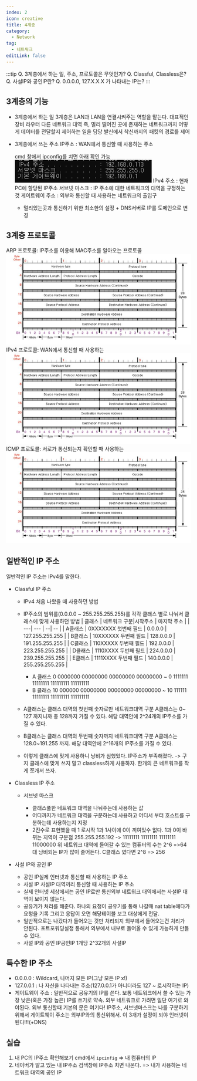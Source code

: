 ```yaml
---
index: 2
icon: creative
title: 4계층
category:
  - Network
tag:
  - 네트워크
editLink: false
---
```


:::tip
Q. 3계층에서 하는 일, 주소, 프로토콜은 무엇인가?
Q. Classful, Classless은?
Q. 사설IP와 공인IP란?
Q. 0.0.0.0, 127.X.X.X 가 나타내는 IP는?
:::

## 3계층의 기능

- 3계층에서 하는 일
  3계층은 LAN과 LAN을 연결시켜주는 역할을 맡는다. 대표적인 장비 라우터
  다른 네트워크 대역 즉, 멀리 떨어진 곳에 존재하는 네트워크까지 어떻게 데이터를 전달할지 제어하는 일을 담당
  발신에서 착신까지의 패킷의 경로를 제어
- 3계층에서 쓰는 주소
  IP주소 : WAN에서 통신할 때 사용하는 주소

  cmd 창에서 ipconfig를 치면 아래 확인 가능
  ![ipconfig](./img/4-ipconfig.png)
  IPv4 주소 : 현재 PC에 할당된 IP주소
  서브넷 마스크 : IP 주소에 대한 네트워크의 대역을 규정하는 것
  게이트웨이 주소 : 외부와 통신할 때 사용하는 네트워크의 출입구

  - 멀리있는곳과 통신하기 위한 최소한의 설정 + DNS서버로 IP를 도메인으로 변경

## 3계층 프로토콜

ARP 프로토콜: IP주소를 이용해 MAC주소를 알아오는 프로토콜
![EthernetHeader](./img/ARP.png)
IPv4 프로토콜: WAN에서 통신할 때 사용하는
![IPv4](./img/IPv4.png)
ICMP 프로토콜: 서로가 통신되는지 확인할 때 사용하는
![ICMP](./img/ICMP.png)

## 일반적인 IP 주소

일반적인 IP 주소는 IPv4를 말한다.

- Classful IP 주소

  - IPv4 처음 나왔을 때 사용하던 방법
  - IP주소의 범위를(0.0.0.0 ~ 255.255.255.255)를 각각 클래스 별로 나눠서 클래스에 맞게 사용하던 방법
    | 클래스 | 네트워크 구분|시작주소 | 마지막 주소 |
    | ---| --- | --| -- |
    | A클래스 | 0XXXXXXX 첫번째 필드 | 0.0.0.0 | 127.255.255.255 |
    | B클래스 | 10XXXXXX 두번째 필드 | 128.0.0.0 | 191.255.255.255 |
    | C클래스 | 110XXXXX 두번째 필드 | 192.0.0.0 | 223.255.255.255 |
    | D클래스 | 1110XXXX 두번째 필드 | 224.0.0.0 | 239.255.255.255 |
    | E클래스 | 1111XXXX 두번째 필드 | 140.0.0.0 | 255.255.255.255 |

    - A 클래스 0 0000000 00000000 00000000 00000000 ~ 0 1111111 11111111 111111111 111111111
    - B 클래스 10 000000 00000000 00000000 00000000 ~ 10 111111 11111111 111111111 111111111

  - A클래스는 클래스 대역의 첫번째 숫자로만 네트워크대역 구분 A클래스는 0~ 127 까지니까 총 128까지 가질 수 있다. 해당 대역안에 2^24개의 IP주소를 가질 수 있다.
  - B클래스는 클래스 대역의 두번째 숫자까지 네트워크대역 구분 A클래스는 128.0~191.255 까지. 해당 대역안에 2^16개의 IP주소를 가질 수 있다.
  - 이렇게 클래스에 맞게 사용하니 낭비가 심했었다. IP주소가 부족해졌다. -> 구지 클래스에 맞게 쓰지 말고 classless하게 사용하자. 한개의 큰 네트워크를 작게 쪼개서 쓰자.

- Classless IP 주소

  - 서브넷 마스크

    - 클래스풀한 네트워크 대역을 나눠주는데 사용하는 값
    - 어디까지가 네트워크 대역을 구분하는데 사용하고 어디서 부터 호스트를 구분하는데 사용하는지 지정
    - 2진수로 표현했을 때 1 로시작 1과 1사이에 0이 끼여있수 없다. 1과 0이 바뀌는 지역이 구분점
      255.255.255.192 -> 11111111 11111111 11111111 11000000
      위 네트워크 대역에 들어갈 수 있는 컴퓨터의 수는 2^6 =>64대 낭비되는 IP가 많이 줄어든다. C클래스 였다면 2^8 => 256

- 사설 IP와 공인 IP

  - 공인 IP실제 인터넷과 통신할 때 사용하는 IP 주소
  - 사설 IP 사설IP 대역끼리 통신할 때 사용하는 IP 주소
  - 실제 인터넷 세상에서는 공인 IP로만 통신외부 네트워크 대역에서는 사설IP 대역이 보이지 않는다.
  - 공유기가 처리를 해준다. 하나의 요청이 공유기를 통해 나갈때 nat table에다가 요청을 기록 그리고 응답이 오면 해당테이블 보고 대상에게 전달.
  - 일반적으로는 나갔다가 들어오는 것만 처리되지 외부에서 들어오는건 처리가 안된다. 포트포워딩설정 통해서 외부에서 내부로 들어올 수 있게 가능하게 만들 수 있다.
  - 사설 IP와 공인 IP공인IP 1개당 2^32개의 사설IP

## 특수한 IP 주소

- 0.0.0.0 : Wildcard, 나머지 모든 IP(그냥 모든 IP x!)
- 127.0.0.1 : 나 자신을 나타내는 주소(127.0.0.1가 아니더라도 127 ~ 로시작하는 IP)
- 게이트웨이 주소 : 일반적으로 공유기의 IP를 쓴다. 보통 네트워크에서 쓸 수 있는 가장 낮은(혹은 가장 높은) IP를 쓰기로 약속. 외부 네트워크로 가려면 일단 여기로 와야된다. 외부 통신할때 기본의 문은 여기다!
  IP주소, 서브넷마스크는 나를 구분하기 위해서 게이트웨이 주소는 외부IP와의 통신위해서. 이 3개가 설정이 되야 인터넷이 된다!!!(+DNS)

## 실습

1. 내 PC의 IP주소 확인해보기
   cmd에서 `ipcinfig` => 내 컴퓨터의 IP
2. 네이버가 알고 있는 내 IP주소
   검색창에 IP주소 치면 나온다. => 내가 사용하는 네트워크 대역의 공인 IP
